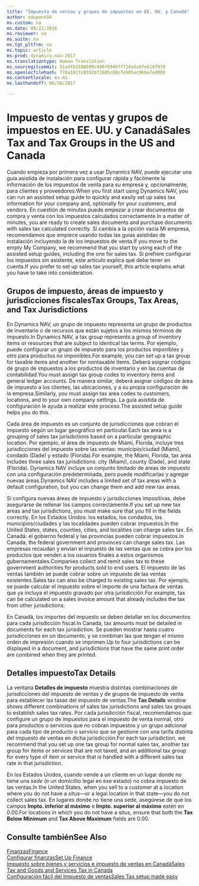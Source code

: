 ```yaml
---
title: "Impuesto de ventas y grupos de impuestos en EE. UU. y Canadá"
author: edupont04
ms.custom: na
ms.date: 09/22/2016
ms.reviewer: na
ms.suite: na
ms.tgt_pltfrm: na
ms.topic: article
ms-prod: dynamics-nav-2017
ms.translationtype: Human Translation
ms.sourcegitcommit: 51adfb3588099c496f0946ff71da5c6fe518f070
ms.openlocfilehash: f70a191fc8392bf1685c08c7e905ac96ba7ed069
ms.contentlocale: es-mx
ms.lasthandoff: 06/26/2017

---
```


# <a name="sales-tax-and-tax-groups-in-the-us-and-canada"></a><span data-ttu-id="7dbbf-102">Impuesto de ventas y grupos de impuestos en EE. UU. y Canadá</span><span class="sxs-lookup"><span data-stu-id="7dbbf-102">Sales Tax and Tax Groups in the US and Canada</span></span>
<span data-ttu-id="7dbbf-103">Cuando empieza por primera vez a usar Dynamics NAV, puede ejecutar una guía asistida de instalación para configurar rápida y fácilmente la información de los impuestos de venta para su empresa y, opcionalmente, para clientes y proveedores.</span><span class="sxs-lookup"><span data-stu-id="7dbbf-103">When you first start using Dynamics NAV, you can run an assisted setup guide to quickly and easily set up sales tax information for your company and, optionally for your customers, and vendors.</span></span> <span data-ttu-id="7dbbf-104">En cuestión de minutos puede empezar a crear documentos de compra y venta con los impuestos calculados correctamente.</span><span class="sxs-lookup"><span data-stu-id="7dbbf-104">In a matter of minutes, you are ready to create sales documents and purchase documents with sales tax calculated correctly.</span></span>
<span data-ttu-id="7dbbf-105">Si cambia a la opción vacía Mi empresa, recomendamos que empiece usando todas las guías asistidas de instalación incluyendo la de los impuestos de venta.</span><span class="sxs-lookup"><span data-stu-id="7dbbf-105">If you move to the empty My Company, we recommend that you start by using each of the assisted setup guides, including the one for sales tax.</span></span> <span data-ttu-id="7dbbf-106">Si prefiere configurar los impuestos sin asistente, este artículo explica qué debe tener en cuenta.</span><span class="sxs-lookup"><span data-stu-id="7dbbf-106">If you prefer to set up sales tax yourself, this article explains what you have to take into consideration.</span></span>  

## <a name="tax-groups-tax-areas-and-tax-jurisdictions"></a><span data-ttu-id="7dbbf-107">Grupos de impuesto, áreas de impuesto y jurisdicciones fiscales</span><span class="sxs-lookup"><span data-stu-id="7dbbf-107">Tax Groups, Tax Areas, and Tax Jurisdictions</span></span>
<span data-ttu-id="7dbbf-108">En Dynamics NAV, un grupo de impuesto representa un grupo de productos de inventario o de recursos que están sujetos a los mismos términos de impuesto.</span><span class="sxs-lookup"><span data-stu-id="7dbbf-108">In Dynamics NAV, a tax group represents a group of inventory items or resources that are subject to identical tax terms.</span></span> <span data-ttu-id="7dbbf-109">Por ejemplo, puede configurar un grupo de impuesto para los productos imponibles y otro para productos no imponibles.</span><span class="sxs-lookup"><span data-stu-id="7dbbf-109">For example, you can set up a tax group for taxable items and another for nontaxable items.</span></span> <span data-ttu-id="7dbbf-110">Deberá asignar códigos de grupo de impuestos a los productos de inventario y en las cuentas de contabilidad.</span><span class="sxs-lookup"><span data-stu-id="7dbbf-110">You must assign tax group codes to inventory items and general ledger accounts.</span></span> <span data-ttu-id="7dbbf-111">De manera similar, deberá asignar códigos de área de impuesto a los clientes, las ubicaciones, y a su propia configuración de la empresa.</span><span class="sxs-lookup"><span data-stu-id="7dbbf-111">Similarly, you must assign tax area codes to customers, locations, and to your own company settings.</span></span> <span data-ttu-id="7dbbf-112">La guía asistida de configuración le ayuda a realizar este proceso.</span><span class="sxs-lookup"><span data-stu-id="7dbbf-112">The assisted setup guide helps you do this.</span></span>  

<span data-ttu-id="7dbbf-113">Cada área de impuesto es un conjunto de jurisdicciones que cobran el impuesto según un lugar geográfico en particular.</span><span class="sxs-lookup"><span data-stu-id="7dbbf-113">Each tax area is a grouping of sales tax jurisdictions based on a particular geographic location.</span></span> <span data-ttu-id="7dbbf-114">Por ejemplo, el área de impuesto de Miami, Florida, incluye tres jurisdicciones del impuesto sobre las ventas: municipio/ciudad (Miami), condado (Dade) y estado (Florida).</span><span class="sxs-lookup"><span data-stu-id="7dbbf-114">For example, the Miami, Florida, tax area includes three sales tax jurisdictions: city (Miami), county (Dade), and state (Florida).</span></span> <span data-ttu-id="7dbbf-115">Dynamics NAV incluye un conjunto limitado de áreas de impuesto con una configuración predeterminada, pero puede modificarlas y agregar nuevas áreas.</span><span class="sxs-lookup"><span data-stu-id="7dbbf-115">Dynamics NAV includes a limited set of tax areas with a default configuration, but you can change them and add new tax areas.</span></span>  

<span data-ttu-id="7dbbf-116">Si configura nuevas áreas de impuesto y jurisdicciones impositivas, debe asegurarse de rellenar los campos correctamente.</span><span class="sxs-lookup"><span data-stu-id="7dbbf-116">If you set up new tax areas and tax jurisdictions, you must make sure that you fill in the fields correctly.</span></span> <span data-ttu-id="7dbbf-117">En los Estados Unidos: los estados, los condados, los municipios/ciudades y las localidades pueden cobrar impuestos.</span><span class="sxs-lookup"><span data-stu-id="7dbbf-117">In the United States, states, counties, cities, and localities can charge sales tax.</span></span> <span data-ttu-id="7dbbf-118">En Canadá: el gobierno federal y las provincias pueden cobrar impuestos.</span><span class="sxs-lookup"><span data-stu-id="7dbbf-118">In Canada, the federal government and provinces can charge sales tax.</span></span> <span data-ttu-id="7dbbf-119">Las empresas recaudan y envían el impuesto de las ventas que se cobra por los productos que venden a los usuarios finales a estos organismos gubernamentales.</span><span class="sxs-lookup"><span data-stu-id="7dbbf-119">Companies collect and remit sales tax to these government authorities for products sold to end users.</span></span> <span data-ttu-id="7dbbf-120">El impuesto de las ventas también se puede cobrar sobre un impuesto de las ventas existentes.</span><span class="sxs-lookup"><span data-stu-id="7dbbf-120">Sales tax can also be charged to existing sales tax.</span></span> <span data-ttu-id="7dbbf-121">Por ejemplo, se puede calcular el impuesto sobre el importe de una factura de ventas que ya incluya el impuesto gravado por otra jurisdicción.</span><span class="sxs-lookup"><span data-stu-id="7dbbf-121">For example, tax can be calculated on a sales invoice amount that already includes the tax from other jurisdictions.</span></span>  

<span data-ttu-id="7dbbf-122">En Canadá, los importes del impuesto se deben detallar en los documentos para cada jurisdicción fiscal.</span><span class="sxs-lookup"><span data-stu-id="7dbbf-122">In Canada, tax amounts must be detailed in documents for each tax jurisdiction.</span></span> <span data-ttu-id="7dbbf-123">Se pueden mostrar hasta cuatro jurisdicciones en un documento, y se combinan las que tengan el mismo orden de impresión cuando se imprimen.</span><span class="sxs-lookup"><span data-stu-id="7dbbf-123">Up to four jurisdictions can be displayed in a document, and jurisdictions that have the same print order are combined when they are printed.</span></span>

## <a name="tax-details"></a><span data-ttu-id="7dbbf-124">Detalles impuesto</span><span class="sxs-lookup"><span data-stu-id="7dbbf-124">Tax Details</span></span>
<span data-ttu-id="7dbbf-125">La ventana **Detalles de impuesto** muestra distintas combinaciones de jurisdicciones del impuesto de ventas y de grupos de impuesto de venta para establecer las tasas del impuesto de ventas.</span><span class="sxs-lookup"><span data-stu-id="7dbbf-125">The **Tax Details** window shows different combinations of sales tax jurisdictions and sales tax groups to establish sales tax rates.</span></span> <span data-ttu-id="7dbbf-126">Por cada jurisdicción fiscal, recomendamos que configure un grupo de impuestos para el impuesto de venta normal, otro para productos o servicios que no cobran impuestos y un grupo adicional para cada tipo de producto o servicio que se gestione con una tarifa distinta del impuesto de ventas en dicha jurisdicción.</span><span class="sxs-lookup"><span data-stu-id="7dbbf-126">For each tax jurisdiction, we recommend that you set up one tax group for normal sales tax, another tax group for items or services that are not taxed, and an additional tax group for every type of item or service that is handled with a different sales tax rate in that jurisdiction.</span></span>  

<span data-ttu-id="7dbbf-127">En los Estados Unidos, cuando vende a un cliente en un lugar donde no tiene una *sede* (o un domicillio legal en ese estado) no cobra impuesto de las ventas.</span><span class="sxs-lookup"><span data-stu-id="7dbbf-127">In the United States, when you sell to a customer at a location where you do not have a *situs*—or a legal location in that state—you do not collect sales tax.</span></span> <span data-ttu-id="7dbbf-128">En lugares donde no tiene una sede, asegúrese de que los campos **Impto. inferior al máximo** e **Impto. superior al máximo** estén en 0.00.</span><span class="sxs-lookup"><span data-stu-id="7dbbf-128">For locations in which you do not have a situs, ensure that both the **Tax Below Minimum** and **Tax Above Maximum** fields are 0.00.</span></span>  

## <a name="see-also"></a><span data-ttu-id="7dbbf-129">Consulte también</span><span class="sxs-lookup"><span data-stu-id="7dbbf-129">See Also</span></span>
[<span data-ttu-id="7dbbf-130">Finanzas</span><span class="sxs-lookup"><span data-stu-id="7dbbf-130">Finance</span></span>](finance-setup.md)  
[<span data-ttu-id="7dbbf-131">Configurar finanzas</span><span class="sxs-lookup"><span data-stu-id="7dbbf-131">Set Up Finance</span></span>](finance-setup-setup-finance-setup.md)  
[<span data-ttu-id="7dbbf-132">Impuesto sobre bienes y servicios e impuesto de ventas en Canadá</span><span class="sxs-lookup"><span data-stu-id="7dbbf-132">Sales Tax and Goods and Services Tax in Canada</span></span>](ca-finance-setup-tax.md)  
[<span data-ttu-id="7dbbf-133">Configuración fácil del Impuesto de ventas</span><span class="sxs-lookup"><span data-stu-id="7dbbf-133">Sales Tax setup made easy</span></span>](https://madeira.microsoft.com/en-us/blog/sales-tax-setup-made-easy)  

